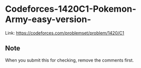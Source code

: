 # Codeforces-1420C1-Pokemon-Army-easy-version-
Link: https://codeforces.com/problemset/problem/1420/C1
## Note
When you submit this for checking, remove the comments first.
